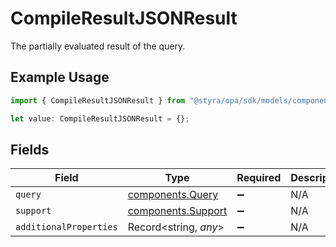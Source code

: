 # CompileResultJSONResult

The partially evaluated result of the query.

## Example Usage

```typescript
import { CompileResultJSONResult } from "@styra/opa/sdk/models/components";

let value: CompileResultJSONResult = {};
```

## Fields

| Field                                                           | Type                                                            | Required                                                        | Description                                                     |
| --------------------------------------------------------------- | --------------------------------------------------------------- | --------------------------------------------------------------- | --------------------------------------------------------------- |
| `query`                                                         | [components.Query](../../../sdk/models/components/query.md)     | :heavy_minus_sign:                                              | N/A                                                             |
| `support`                                                       | [components.Support](../../../sdk/models/components/support.md) | :heavy_minus_sign:                                              | N/A                                                             |
| `additionalProperties`                                          | Record<string, *any*>                                           | :heavy_minus_sign:                                              | N/A                                                             |